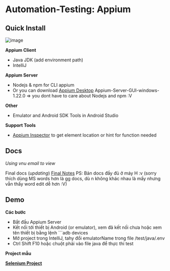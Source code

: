 # Automation-Testing: Appium

## Quick Install
![image](https://user-images.githubusercontent.com/57594882/138935522-3ae9318e-c2f8-438f-8618-58cdc05eeaca.png)

**Appium Client**
- Java JDK (add environment path) 
- IntelliJ 

**Appium Server**
- Nodejs & npm for CLI appium
- Or you can download [Appium Desktop](https://github.com/appium/appium-desktop/releases/tag/v1.22.0) Appium-Server-GUI-windows-1.22.0 => you dont have to care about Nodejs and npm :V

**Other**
- Emulator and Android SDK Tools in Android Studio 

**Support Tools**
- [Appium Inspector](https://github.com/appium/appium-inspector/releases) to get element location or hint for function needed

## Docs

_Using vnu email to view_

Final docs (_updating_) [Final Notes](https://docs.google.com/document/d/1pZBWQo3jfH6De8Wc94scc4Xm5lSlQIXvp9oyMKR7iAQ/edit)
PS: Bản docs đầy đủ ở máy H :v (sorry thích dùng MS words hơn là gg docs, dù n không khác nhau là mấy nhưng vẫn thấy word edit dễ hơn :V)

## Demo

**Các bước**

- Bắt đầu Appium Server
- Kết nối tới thiết bị Android (or emulator), xem đã kết nối chưa hoặc xem tên thiết bị bằng lệnh ```adb devices
- Mở project trong IntelliJ, tahy đổi emulatorName trong file /test/java/.env
- Ctrl Shift F10 hoặc chuột phải vào file java để thực thi test

**Project mẫu**

[**Selenium Project**](https://github.com/tuananhlai/qa_remind_clone)
